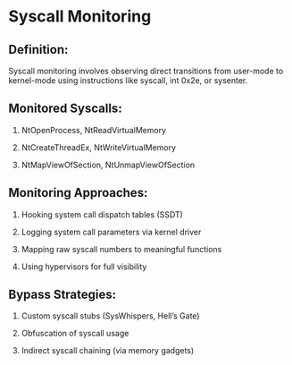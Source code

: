 # Syscall Monitoring

## Definition:

Syscall monitoring involves observing direct transitions from user-mode to kernel-mode using instructions like syscall, int 0x2e, or sysenter.

## Monitored Syscalls:

1) NtOpenProcess, NtReadVirtualMemory

2) NtCreateThreadEx, NtWriteVirtualMemory

3) NtMapViewOfSection, NtUnmapViewOfSection

## Monitoring Approaches:

1) Hooking system call dispatch tables (SSDT)

2) Logging system call parameters via kernel driver

3) Mapping raw syscall numbers to meaningful functions

4) Using hypervisors for full visibility

## Bypass Strategies:

1) Custom syscall stubs (SysWhispers, Hell’s Gate)

2) Obfuscation of syscall usage

3) Indirect syscall chaining (via memory gadgets)

